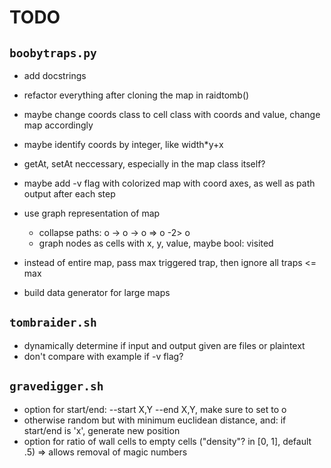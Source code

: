 # TODO

## `boobytraps.py`
* add docstrings
* refactor everything after cloning the map in raidtomb()
* maybe change coords class to cell class with coords and value, change map accordingly
* maybe identify coords by integer, like width*y+x
* getAt, setAt neccessary, especially in the map class itself?
* maybe add -v flag with colorized map with coord axes, as well as path output after each step

* use graph representation of map
	* collapse paths: o -> o -> o => o -2> o
	* graph nodes as cells with x, y, value, maybe bool: visited
* instead of entire map, pass max triggered trap, then ignore all traps <= max
* build data generator for large maps

## `tombraider.sh`
* dynamically determine if input and output given are files or plaintext
* don't compare with example if -v flag?

## `gravedigger.sh`
* option for start/end: --start X,Y --end X,Y, make sure to set to o
* otherwise random but with minimum euclidean distance, and: if start/end is 'x', generate new position
* option for ratio of wall cells to empty cells ("density"? in [0, 1], default .5) => allows removal of magic numbers
